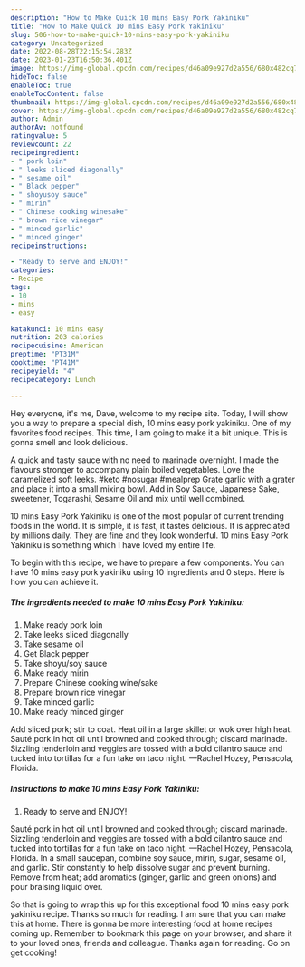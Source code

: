 ```yaml
---
description: "How to Make Quick 10 mins Easy Pork Yakiniku"
title: "How to Make Quick 10 mins Easy Pork Yakiniku"
slug: 506-how-to-make-quick-10-mins-easy-pork-yakiniku
category: Uncategorized
date: 2022-08-28T22:15:54.283Z
date: 2023-01-23T16:50:36.401Z
image: https://img-global.cpcdn.com/recipes/d46a09e927d2a556/680x482cq70/10-mins-easy-pork-yakiniku-recipe-main-photo.jpg
hideToc: false
enableToc: true
enableTocContent: false
thumbnail: https://img-global.cpcdn.com/recipes/d46a09e927d2a556/680x482cq70/10-mins-easy-pork-yakiniku-recipe-main-photo.jpg
cover: https://img-global.cpcdn.com/recipes/d46a09e927d2a556/680x482cq70/10-mins-easy-pork-yakiniku-recipe-main-photo.jpg
author: Admin
authorAv: notfound
ratingvalue: 5
reviewcount: 22
recipeingredient:
- " pork loin"
- " leeks sliced diagonally"
- " sesame oil"
- " Black pepper"
- " shoyusoy sauce"
- " mirin"
- " Chinese cooking winesake"
- " brown rice vinegar"
- " minced garlic"
- " minced ginger"
recipeinstructions:

- "Ready to serve and ENJOY!"
categories:
- Recipe
tags:
- 10
- mins
- easy

katakunci: 10 mins easy 
nutrition: 203 calories
recipecuisine: American
preptime: "PT31M"
cooktime: "PT41M"
recipeyield: "4"
recipecategory: Lunch

---
```



Hey everyone, it's me, Dave, welcome to my recipe site. Today, I will show you a way to prepare a special dish, 10 mins easy pork yakiniku. One of my favorites food recipes. This time, I am going to make it a bit unique. This is gonna smell and look delicious.

A quick and tasty sauce with no need to marinade overnight. I made the flavours stronger to accompany plain boiled vegetables. Love the caramelized soft leeks. #keto #nosugar #mealprep Grate garlic with a grater and place it into a small mixing bowl. Add in Soy Sauce, Japanese Sake, sweetener, Togarashi, Sesame Oil and mix until well combined.

10 mins Easy Pork Yakiniku is one of the most popular of current trending foods in the world. It is simple, it is fast, it tastes delicious. It is appreciated by millions daily. They are fine and they look wonderful. 10 mins Easy Pork Yakiniku is something which I have loved my entire life.


To begin with this recipe, we have to prepare a few components. You can have 10 mins easy pork yakiniku using 10 ingredients and 0 steps. Here is how you can achieve it.

<!--inarticleads1-->

##### The ingredients needed to make 10 mins Easy Pork Yakiniku:

1. Make ready  pork loin
1. Take  leeks sliced diagonally
1. Take  sesame oil
1. Get  Black pepper
1. Take  shoyu/soy sauce
1. Make ready  mirin
1. Prepare  Chinese cooking wine/sake
1. Prepare  brown rice vinegar
1. Take  minced garlic
1. Make ready  minced ginger


Add sliced pork; stir to coat. Heat oil in a large skillet or wok over high heat. Sauté pork in hot oil until browned and cooked through; discard marinade. Sizzling tenderloin and veggies are tossed with a bold cilantro sauce and tucked into tortillas for a fun take on taco night. —Rachel Hozey, Pensacola, Florida. 

<!--inarticleads2-->

##### Instructions to make 10 mins Easy Pork Yakiniku:


1. Ready to serve and ENJOY!

Sauté pork in hot oil until browned and cooked through; discard marinade. Sizzling tenderloin and veggies are tossed with a bold cilantro sauce and tucked into tortillas for a fun take on taco night. —Rachel Hozey, Pensacola, Florida. In a small saucepan, combine soy sauce, mirin, sugar, sesame oil, and garlic. Stir constantly to help dissolve sugar and prevent burning. Remove from heat; add aromatics (ginger, garlic and green onions) and pour braising liquid over. 

So that is going to wrap this up for this exceptional food 10 mins easy pork yakiniku recipe. Thanks so much for reading. I am sure that you can make this at home. There is gonna be more interesting food at home recipes coming up. Remember to bookmark this page on your browser, and share it to your loved ones, friends and colleague. Thanks again for reading. Go on get cooking!
